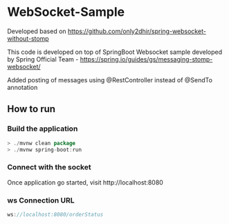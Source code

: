 # WebSocket-Sample

Developed based on https://github.com/only2dhir/spring-websocket-without-stomp

This code is developed on top of  SpringBoot Websocket sample developed by Spring Official Team - https://spring.io/guides/gs/messaging-stomp-websocket/

Added posting of messages using @RestController instead of @SendTo annotation

## How to run

### Build the application

```java
> ./mvnw clean package
> ./mvnw spring-boot:run
```

### Connect with the socket

Once application go started, visit http://localhost:8080

### ws Connection URL

```java
ws://localhost:8080/orderStatus
```

